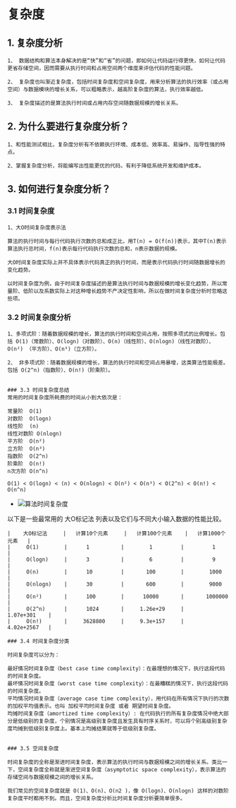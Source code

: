 # 复杂度

## 1. 复杂度分析

    1、 数据结构和算法本身解决的是“快”和“省”的问题，即如何让代码运行得更快，如何让代码更省存储空间，因而需要从执行时间和占用空间两个维度来评估代码的性能问题。

    2、 复杂度也叫渐近复杂度，包括时间复杂度和空间复杂度，用来分析算法的执行效率（或占用空间）与数据模块的增长关系，可以粗略表示，越高阶复杂度的算法，执行效率越低。

    3、 复杂度描述的是算法执行时间或占用内存空间随数据规模的增长关系。

## 2. 为什么要进行复杂度分析？

    1、和性能测试相比，复杂度分析有不依赖执行环境、成本低、效率高、易操作、指导性强的特点。

    2、掌握复杂度分析，将能编写出性能更优的代码，有利于降低系统开发和维护成本。

## 3. 如何进行复杂度分析？

### 3.1 时间复杂度

    1、大O时间复杂度表示法

    算法的执行时间与每行代码执行次数的总和成正比，用T(n) = O(f(n))表示，其中T(n)表示算法执行总时间，f(n)表示每行代码执行次数的总和，n表示数据的规模。

    大O时间复杂度实际上并不具体表示代码真正的执行时间，而是表示代码执行时间随数据增长的变化趋势。

    以时间复杂度为例，由于时间复杂度描述的是算法执行时间与数据规模的增长变化趋势，所以常量阶、低阶以及系数实际上对这种增长趋势不产决定性影响，所以在做时间复杂度分析时忽略这些项。

### 3.2 时间复杂度分析
    
    1、多项式阶：随着数据规模的增长，算法的执行时间和空间占用，按照多项式的比例增长。包括 O(1)（常数阶）、O(logn)（对数阶）、O(n)（线性阶）、O(nlogn)（线性对数阶）、O(n²) （平方阶）、O(n³)（立方阶）。

    2、 非多项式阶：随着数据规模的增长，算法的执行时间和空间占用暴增，这类算法性能极差。包括 O(2^n)（指数阶）、O(n!)（阶乘阶）。


    ### 3.3 时间复杂度总结
    常用的时间复杂度所耗费的时间从小到大依次是：

    常量阶  O(1)
    对数阶  O(logn)
    线性阶  (n)
    线性对数阶 O(nlogn)
    平方阶  O(n²)
    立方阶  O(n³)
    指数阶  O(2^n)
    阶乘阶  O(n!)
    n次方阶 O(n^n)

    O(1) < O(logn) < (n) < O(nlogn) < O(n²) < O(n³) < O(2^n) < O(n!) < O(n^n)

   - ![算法时间复杂度](https://ideallife.oos-hz.ctyunapi.cn/c7e65d81-7051-4502-be63-38230f308728.png)

   以下是一些最常用的 大O标记法 列表以及它们与不同大小输入数据的性能比较。

    |    大O标记法	   |   计算10个元素	   |   计算100个元素    |   计算1000个元素   |   
    |     O(1)	      |      1	        |        1	       |         1         |   
    |     O(logn)	  |      3	        |        6	       |         9         |   
    |     O(n)	      |      10	        |       100	       |        1000       |   
    |     O(nlogn)    |      30	        |       600	       |        9000       |   
    |     O(n²)       |      100	    |      10000	   |       1000000     |   
    |     O(2^n)	  |      1024	    |     1.26e+29	   |      1.07e+301    |   
    |     O(n!)	      |     3628800	    |     9.3e+157	   |      4.02e+2567   |   

    ### 3.4 时间复杂度分类

    时间复杂度可以分为：

    最好情况时间复杂度（best case time complexity）：在最理想的情况下，执行这段代码的时间复杂度。
    最坏情况时间复杂度（worst case time complexity）：在最糟糕的情况下，执行这段代码的时间复杂度。
    平均情况时间复杂度（average case time complexity），用代码在所有情况下执行的次数的加权平均值表示。也叫 加权平均时间复杂度 或者 期望时间复杂度。
    均摊时间复杂度（amortized time complexity）: 在代码执行的所有复杂度情况中绝大部分是低级别的复杂度，个别情况是高级别复杂度且发生具有时序关系时，可以将个别高级别复杂度均摊到低级别复杂度上。基本上均摊结果就等于低级别复杂度。


    ### 3.5 空间复杂度

    时间复杂度的全称是渐进时间复杂度，表示算法的执行时间与数据规模之间的增长关系。类比一下，空间复杂度全称就是渐进空间复杂度（asymptotic space complexity），表示算法的存储空间与数据规模之间的增长关系。

    我们常见的空间复杂度就是 O(1)、O(n)、O(n2 )，像 O(logn)、O(nlogn) 这样的对数阶复杂度平时都用不到。而且，空间复杂度分析比时间复杂度分析要简单很多。









